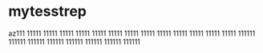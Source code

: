 # mytesstrep
az111
11111
11111
11111
11111
11111
11111
11111
11111
11111
11111
11111
11111
11111
111111
111111
111111
111111
111111
111111
111111
111111
